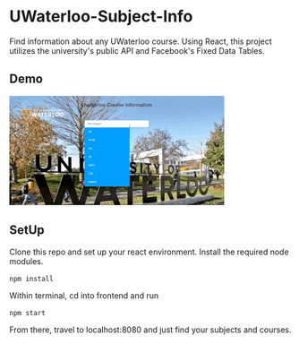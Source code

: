 # UWaterloo-Subject-Info
Find information about any UWaterloo course. Using React, this project utilizes the university's public API and Facebook's Fixed Data Tables.
## Demo
[![demo/uwci-demo.gif](demo/uwci-demo.gif)](demo/uwci-demo.gif)

## SetUp
Clone this repo and set up your react environment. Install the required node modules.
```
npm install
```
Within terminal, cd into frontend and run
```
npm start
```
From there, travel to localhost:8080 and just find your subjects and courses.
